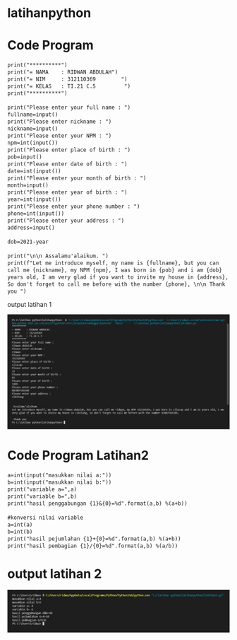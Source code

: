 # latihanpython

# Code Program 

    print("**********")
    print("= NAMA    : RIDWAN ABDULAH")
    print("= NIM     : 312110369        ")
    print("= KELAS   : TI.21 C.5         ")
    print("**********")

    print("Please enter your full name : ")
    fullname=input()
    print("Please enter nickname : ")
    nickname=input()
    print("Please enter your NPM : ")
    npm=int(input())
    print("Please enter place of birth : ")
    pob=input()
    print("Please enter date of birth : ")
    date=int(input())
    print("Please enter your month of birth : ")
    month=input()
    print("Please enter year of birth : ")
    year=int(input())
    print("Please enter your phone number : ")
    phone=int(input())
    print("Please enter your address : ")
    address=input()

    dob=2021-year

    print("\n\n Assalamu'alaikum. ")
    print(f"Let me introduce myself, my name is {fullname}, but you can call me {nickname}, my NPM {npm}, I was born in {pob} and i am {dob} years old, I am very glad if you want to invite my house in {address}, So don't forget to call me before with the number {phone}, \n\n Thank you ")


output latihan 1

![latihan3](gambar/latihan1.png)

# Code Program Latihan2

    a=int(input("masukkan nilai a:"))
    b=int(input("masukkan nilai b:"))
    print("variable a=",a)
    print("variable b=",b)
    print("hasil penggabungan {1}&{0}=%d".format(a,b) %(a+b))

    #konversi nilai variable
    a=int(a)
    b=int(b)
    print("hasil pejumlahan {1}+{0}=%d".format(a,b) %(a+b))
    print("hasil pembagian {1}/{0}=%d".format(a,b) %(a/b))


# output latihan 2

![latihan2](gambar/latihan2.png)
